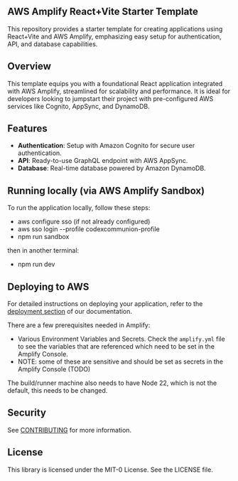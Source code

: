 ## AWS Amplify React+Vite Starter Template

This repository provides a starter template for creating applications using React+Vite and AWS Amplify, emphasizing easy setup for authentication, API, and database capabilities.

## Overview

This template equips you with a foundational React application integrated with AWS Amplify, streamlined for scalability and performance. It is ideal for developers looking to jumpstart their project with pre-configured AWS services like Cognito, AppSync, and DynamoDB.

## Features

- **Authentication**: Setup with Amazon Cognito for secure user authentication.
- **API**: Ready-to-use GraphQL endpoint with AWS AppSync.
- **Database**: Real-time database powered by Amazon DynamoDB.

## Running locally (via AWS Amplify Sandbox)

To run the application locally, follow these steps:
- aws configure sso (if not already configured)
- aws sso login --profile codexcommunion-profile
- npm run sandbox

then in another terminal:
- npm run dev

## Deploying to AWS

For detailed instructions on deploying your application, refer to the [deployment section](https://docs.amplify.aws/react/start/quickstart/#deploy-a-fullstack-app-to-aws) of our documentation.

There are a few prerequisites needed in Amplify:
- Various Environment Variables and Secrets. Check the `amplify.yml` file to see the variables that are referenced which need to be set in the Amplify Console.
- NOTE: some of these are sensitive and should be set as secrets in the Amplify Console (TODO)

The build/runner machine also needs to have Node 22, which is not the default, this needs to be changed.

## Security

See [CONTRIBUTING](CONTRIBUTING.md#security-issue-notifications) for more information.

## License

This library is licensed under the MIT-0 License. See the LICENSE file.
